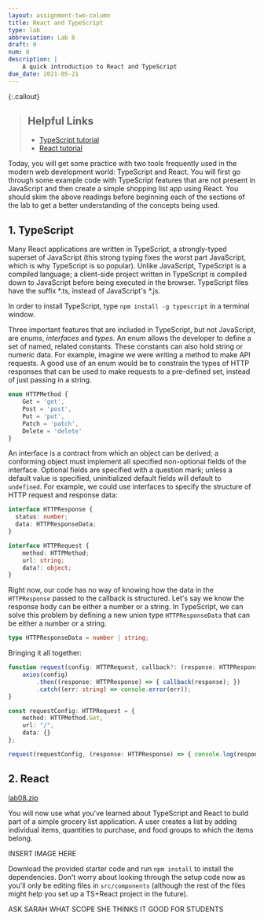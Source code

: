 ```yaml
---
layout: assignment-two-column
title: React and TypeScript
type: lab
abbreviation: Lab 8
draft: 0
num: 8
description: |
    A quick introduction to React and TypeScript
due_date: 2021-05-21
---
```


{:.callout}
> ## Helpful Links
> * <a href="https://www.typescriptlang.org/docs/handbook/typescript-in-5-minutes.html" target="_blank">TypeScript tutorial</a>
> * <a href="https://reactjs.org/docs/hello-world.html" target="_blank">React tutorial</a>

Today, you will get some practice with two tools frequently used in the modern web development world: TypeScript and React. You will first go through some example code with TypeScript features that are not present in JavaScript and then create a simple shopping list app using React. You should skim the above readings before beginning each of the sections of the lab to get a better understanding of the concepts being used.

## 1. TypeScript

Many React applications are written in TypeScript, a strongly-typed superset of JavaScript (this strong typing fixes the worst part JavaScript, which is why TypeScript is so popular). Unlike JavaScript, TypeScript is a compiled language; a client-side project written in TypeScript is compiled down to JavaScript before being executed in the browser. TypeScript files have the suffix *.ts, instead of JavaScript's *.js.

In order to install TypeScript, type `npm install -g typescript` in a terminal window.

Three important features that are included in TypeScript, but not JavaScript, are _enums_, _interfaces_ and _types_. An enum allows the developer to define a set of named, related constants. These constants can also hold string or numeric data. For example, imagine we were writing a method to make API requests. A good use of an enum would be to constrain the types of HTTP responses that can be used to make requests to a pre-defined set, instead of just passing in a string.

```typescript
enum HTTPMethod {
    Get = 'get',
    Post = 'post',
    Put = 'put',
    Patch = 'patch',
    Delete = 'delete'
}
```

An interface is a contract from which an object can be derived; a conforming object must implement all specified non-optional fields of the interface. Optional fields are specified with a question mark; unless a default value is specified, uninitialized default fields will default to `undefined`. For example, we could use interfaces to specify the structure of HTTP request and response data:

```typescript
interface HTTPResponse {
  status: number;
  data: HTTPResponseData;
}

interface HTTPRequest {
    method: HTTPMethod;
    url: string;
    data?: object;
}
```

Right now, our code has no way of knowing how the data in the `HTTPResponse` passed to the callback is structured. Let's say we know the response body can be either a number or a string. In TypeScript, we can solve this problem by defining a new union type `HTTPResponseData` that can be either a number or a string.

```typescript
type HTTPResponseData = number | string;
```

Bringing it all together:

```typescript
function request(config: HTTPRequest, callback?: (response: HTTPResponse) => void) {
    axios(config)
        .then((response: HTTPResponse) => { callback(response); })
        .catch((err: string) => console.error(err));
}

const requestConfig: HTTPRequest = {
    method: HTTPMethod.Get,
    url: "/",
    data: {}
};

request(requestConfig, (response: HTTPResponse) => { console.log(response.data); });
```

## 2. React

<a class="nu-button" href="/spring2021/course-files/assignments/lab08.zip">lab08.zip<i class="fas fa-download" aria-hidden="true"></i></a>

You will now use what you've learned about TypeScript and React to build part of a simple grocery list application. A user creates a list by adding individual items, quantities to purchase, and food groups to which the items belong.

INSERT IMAGE HERE

Download the provided starter code and run `npm install` to install the dependencies. Don't worry about looking through the setup code now as you'll only be editing files in `src/components` (although the rest of the files might help you set up a TS+React project in the future).

ASK SARAH WHAT SCOPE SHE THINKS IT GOOD FOR STUDENTS
